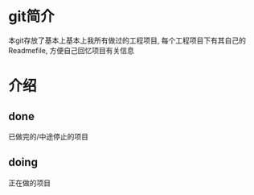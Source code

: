 # git简介
本git存放了基本上基本上我所有做过的工程项目, 每个工程项目下有其自己的Readmefile, 方便自己回忆项目有关信息

# 介绍
## done
已做完的/中途停止的项目

## doing
正在做的项目

